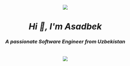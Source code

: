 
<p align="center"><img src="https://github-readme-quotes-bay.vercel.app/quote?theme=dark&animation=grow_out_in"></p>
<h1 align="center"><em><strong>Hi 👋, I'm Asadbek</strong></em></h1>
<h3 align="center"><em>A passionate Software Engineer from Uzbekistan</em></h3>
<p align="center">
</p>
<p>
<h1 align="center"><img src="https://profile-readme-generator.com/assets/snake.svg"</h1>
</p>





